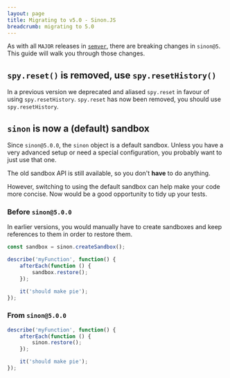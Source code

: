 ```yaml
---
layout: page
title: Migrating to v5.0 - Sinon.JS
breadcrumb: migrating to 5.0
---
```


As with all `MAJOR` releases in [`semver`](http://semver.org/), there are breaking changes in `sinon@5`.
This guide will walk you through those changes.

## `spy.reset()` is removed, use `spy.resetHistory()`

In a previous version we deprecated and aliased `spy.reset` in favour of using `spy.resetHistory`. `spy.reset` has now been removed, you should use `spy.resetHistory`.


## `sinon` is now a (default) sandbox

Since `sinon@5.0.0`, the `sinon` object is a default sandbox. Unless you have a very advanced setup or need a special configuration, you probably want to just use that one.

The old sandbox API is still available, so you don't **have** to do anything.

However, switching to using the default sandbox can help make your code more concise.
Now would be a good opportunity to tidy up your tests.


### Before `sinon@5.0.0`

In earlier versions, you would manually have to create sandboxes and keep references to them in order to restore them.

```js
const sandbox = sinon.createSandbox();

describe('myFunction', function() {
    afterEach(function () {
        sandbox.restore();
    });

    it('should make pie');
});
```


### From `sinon@5.0.0`

```js
describe('myFunction', function() {
    afterEach(function () {
        sinon.restore();
    });

    it('should make pie');
});
```
